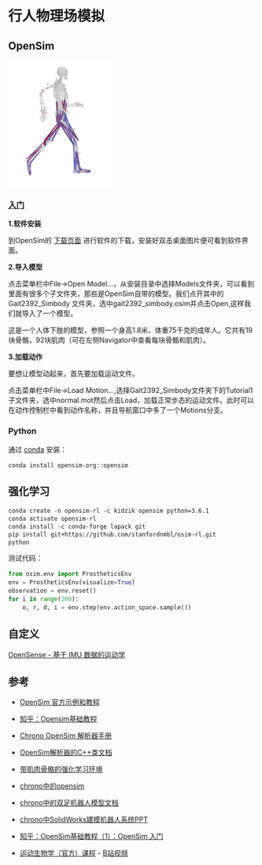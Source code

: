 # 行人物理场模拟

## OpenSim

![](../img/pedestrian/opensim_running.gif)

### [入门](https://zhuanlan.zhihu.com/p/373150100)

**1.软件安装**

到OpenSim的 [下载页面](https://simtk.org/frs/?group_id=91) 进行软件的下载，安装好双击桌面图片便可看到软件界面。

**2.导入模型**

点击菜单栏中File->Open Model…，从安装目录中选择Models文件夹，可以看到里面有很多个子文件夹，那些是OpenSim自带的模型。我们点开其中的Gait2392_Simbody 文件夹，选中gait2392_simbody.osim并点击Open,这样我们就导入了一个模型。

这是一个人体下肢的模型，参照一个身高1.8米、体重75千克的成年人。它共有19块骨骼，92块肌肉（可在左侧Navigator中查看每块骨骼和肌肉）。


**3.加载动作**

要想让模型动起来，首先要加载运动文件。

点击菜单栏中File->Load Motion…,选择Gait2392_Simbody文件夹下的Tutorial1子文件夹，选中normal.mot然后点击Load，加载正常步态的运动文件。此时可以在动作控制栏中看到动作名称，并且导航窗口中多了一个Motions分支。


### Python
通过 [conda](https://anaconda.org/opensim-org/opensim) 安装：
```shell
conda install opensim-org::opensim
```

## 强化学习

```shell
conda create -n opensim-rl -c kidzik opensim python=3.6.1
conda activate opensim-rl
conda install -c conda-forge lapack git
pip install git+https://github.com/stanfordnmbl/osim-rl.git
python
```

测试代码：
```python
from osim.env import ProstheticsEnv
env = ProstheticsEnv(visualize=True)
observation = env.reset()
for i in range(200):
    o, r, d, i = env.step(env.action_space.sample())
```

## 自定义

[OpenSense - 基于 IMU 数据的运动学](https://opensimconfluence.atlassian.net/wiki/spaces/OpenSim/pages/53084203/OpenSense+-+Kinematics+with+IMU+Data)


## 参考

- [OpenSim 官方示例和教程](https://opensimconfluence.atlassian.net/wiki/spaces/OpenSim/pages/53088695/Examples+and+Tutorials)

- [知乎：Opensim基础教程](https://zhuanlan.zhihu.com/p/673721925)

- [Chrono OpenSim 解析器手册](https://sbel.wiscweb.wisc.edu/wp-content/uploads/sites/569/2018/06/TR-2017-08.pdf)

- [OpenSim解析器的C++类文档](https://api.projectchrono.org/classchrono_1_1parsers_1_1_ch_parser_open_sim.html)

- [带肌肉骨骼的强化学习环境](http://osim-rl.kidzinski.com/)

- [chrono中的opensim](https://gitlab.buaanlsde.cn/carla/chrono/-/tree/7.0.2/data/opensim)

- [chrono中的双足机器人模型文档](https://api.projectchrono.org/group__robot__models__robosimian.html)

- [chrono中SolidWorks建模机器人系统PPT](https://www.projectchrono.org/assets/slides_3_0_0/6_OtherModules/5_ChronoRoboticsSupport.pdf)

- [知乎：OpenSim基础教程（1）：OpenSim 入门](https://zhuanlan.zhihu.com/p/373150100)

- [运动生物学（官方）课程](https://biomech.stanford.edu/) - [B站视频](https://www.bilibili.com/video/BV1zx7QzMEPD/?vd_source=98260b8dbf6f69741edcee62e52758ab)

